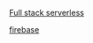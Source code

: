 [Full stack serverless](https://github.com/hiro-9999/blog/blob/master/DevOps/Full%20Stack/Full%20Stack%20Serverless.md)

[firebase](https://github.com/hiro-9999/blog/blob/master/DevOps/Full%20Stack/Serverless%20Web%20Applications%20with%20React%20and%20Firebase.md)
